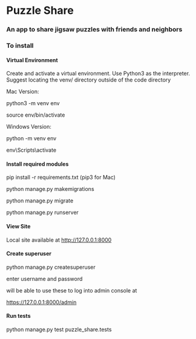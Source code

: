 # Puzzle Share

### An app to share jigsaw puzzles with friends and neighbors

### To install
#### Virtual Environment
Create and activate a virtual environment. Use Python3 as the interpreter. Suggest locating the venv/ directory outside of the code directory

Mac Version:

python3 -m venv env

source env/bin/activate

Windows Version:

python -m venv env

env\Scripts\activate

#### Install required modules
pip install -r requirements.txt (pip3 for Mac)

python manage.py makemigrations

python manage.py migrate

python manage.py runserver

#### View Site
Local site available at http://127.0.0.1:8000

#### Create superuser
python manage.py createsuperuser

enter username and password

will be able to use these to log into admin console at

https://127.0.0.1:8000/admin

#### Run tests
python manage.py test puzzle_share.tests
